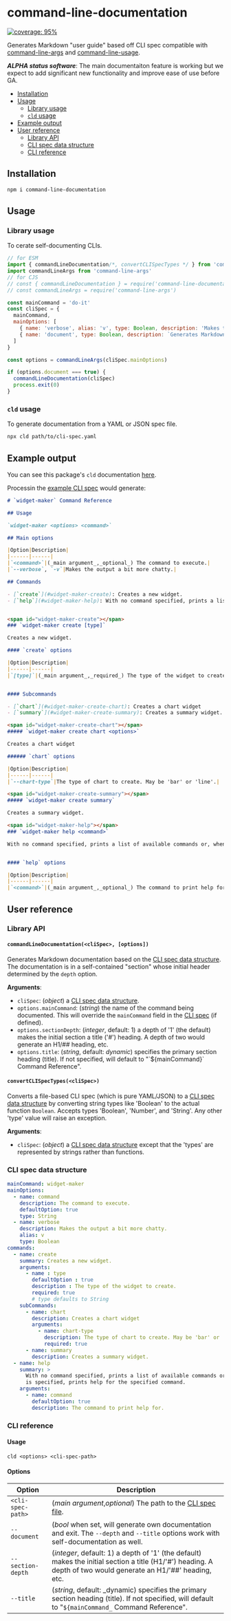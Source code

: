 # command-line-documentation
[![coverage: 95%](./.readme-assets/coverage.svg)](https://github.com/liquid-labs/command-line-documentation/pulls?q=is%3Apr+is%3Aclosed)

Generates Markdown "user guide" based off CLI spec compatible with [command-line-args]() and [command-line-usage]().

___ALPHA status software___: The main documentaiton feature is working but we expect to add significant new functionality and improve ease of use before GA.

- [Installation](#installation)
- [Usage](#usage)
  - [Library usage](#library-usage)
  - [`cld` usage](#cld-usage)
- [Example output](#example-output)
- [User reference](#user-reference)
  - [Library API](#library-api)
  - [CLI spec data structure](cli-spec-data-structure)
  - [CLI reference](#cli-reference)

## Installation

```bash
npm i command-line-documentation
```

## Usage

### Library usage

To cerate self-documenting CLIs.

```javascript
// for ESM
import { commandLineDocumentation/*, convertCLISpecTypes */ } from 'command-line-documentation'
import commandLineArgs from 'command-line-args'
// for CJS
// const { commandLineDocumentation } = require('command-line-documentation')
// const commandLineArgs = require('command-line-args')

const mainCommand = 'do-it'
const cliSpec = {
  mainCommand,
  mainOptions: [
    { name: 'verbose', alias: 'v', type: Boolean, description: 'Makes the output chatty.'},
    { name: 'document', type: Boolean, description: `Generates Markdown documentation for '${mainCommand}'.`}
  ]
}

const options = commandLineArgs(cliSpec.mainOptions)

if (options.document === true) {
  commandLineDocumentation(cliSpec)
  process.exit(0)
}
```

### `cld` usage

To generate documentation from a YAML or JSON spec file.

```bash
npx cld path/to/cli-spec.yaml
```

## Example output

You can see this package's `cld` documentation [here](#cli-reference).

Processin the [example CLI spec](#cli-spec-data-structure) would generate:
```markdown
# `widget-maker` Command Reference

## Usage

`widget-maker <options> <command>`

## Main options

|Option|Description|
|------|------|
|`<command>`|(_main argument_,_optional_) The command to execute.|
|`--verbose`, `-v`|Makes the output a bit more chatty.|

## Commands

- [`create`](#widget-maker-create): Creates a new widget.
- [`help`](#widget-maker-help): With no command specified, prints a list of available commands or, when a command  is specified, prints help for the specified command.


<span id="widget-maker-create"></span>
### `widget-maker create [type]`

Creates a new widget.

#### `create` options

|Option|Description|
|------|------|
|`[type]`|(_main argument_,_required_) The type of the widget to create.|


#### Subcommands

- [`chart`](#widget-maker-create-chart): Creates a chart widget
- [`summary`](#widget-maker-create-summary): Creates a summary widget.

<span id="widget-maker-create-chart"></span>
##### `widget-maker create chart <options>`

Creates a chart widget

###### `chart` options

|Option|Description|
|------|------|
|`--chart-type`|The type of chart to create. May be 'bar' or 'line'.|

<span id="widget-maker-create-summary"></span>
##### `widget-maker create summary`

Creates a summary widget.

<span id="widget-maker-help"></span>
### `widget-maker help <command>`

With no command specified, prints a list of available commands or, when a command  is specified, prints help for the specified command.


#### `help` options

|Option|Description|
|------|------|
|`<command>`|(_main argument_,_optional_) The command to print help for.|
```

## User reference

### Library API

#### `commandLineDocumentation(<cliSpec>, [options])`

Generates Markdown documentation based on the [CLI spec data structure](#cli-spec-data-structure). The documentation is in a self-contained "section" whose initial header determined by the `depth` option.

__Arguments__:
- `cliSpec`: (_object_) a [CLI spec data structure](#cli-spec-data-structure).
- `options.mainCommand`: (_string_) the name of the command being documented. This will override the `mainCommand` field in the [CLI spec](#cli-spec-data-structure) (if defined).
- `options.sectionDepth`: (_integer_, default: 1) a depth of '1' (the default) makes the initial section a title ('#') heading. A depth of two would generate an H1/## heading, etc.
- `options.title`: (_string_, default: _dynamic_) specifies the primary section heading (title). If not specified, will default to "\`${mainCommand}\` Command Reference".

#### `convertCLISpecTypes(<cliSpec>)`

Converts a file-based CLI spec (which is pure YAML/JSON) to a [CLI spec data structure](#cli-spec-data-structure) by converting string types like 'Boolean' to the actual function `Boolean`. Accepts types 'Boolean', 'Number', and 'String'. Any other 'type' value will raise an exception.

__Arguments__:
- `cliSpec`: (_object_) a [CLI spec data structure](#cli-spec-data-structure) except that the 'types' are represented by strings rather than functions.

### CLI spec data structure

```yaml
mainCommand: widget-maker
mainOptions:
  - name: command
    description: The command to execute.
    defaultOption: true
    type: String
  - name: verbose
    description: Makes the output a bit more chatty.
    alias: v
    type: Boolean
commands:
  - name: create
    summary: Creates a new widget.
    arguments:
      - name : type
        defaultOption : true
        description : The type of the widget to create.
        required: true
        # type defaults to String
    subCommands:
      - name: chart
        description: Creates a chart widget
        arguments:
          - name: chart-type
            description: The type of chart to create. May be 'bar' or 'line'.
            required: true
      - name: summary
        description: Creates a summary widget.
  - name: help
    summary: >
      With no command specified, prints a list of available commands or, when a command 
      is specified, prints help for the specified command.
    arguments:
      - name: command
        defaultOption: true
        description: The command to print help for.
```

### CLI reference

#### Usage

`cld <options> <cli-spec-path>`

#### Options

|Option|Description|
|------|------|
|`<cli-spec-path>`|(_main argument_,_optional_) The path to the [CLI spec file](https://github.com/liquid-labs/command-line-documentation##cli-spec-data-structure).|
|`--document`|(_bool_ when set, will generate own documentation and exit. The `--depth` and `--title` options work with self-documentation as well.|
|`--section-depth`|(_integer_, default: 1) a depth of '1' (the default) makes the initial section a title (H1/'#') heading. A depth of two would generate an H1/'##' heading, etc.|
|`--title`|(_string_, default: _dynamic) specifies the primary section heading (title). If not specified, will default to "`${mainCommand_` Command Reference".|

